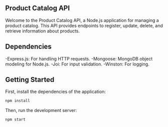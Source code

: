 ## Product Catalog API

Welcome to the Product Catalog API, a Node.js application for managing a product catalog. This API provides endpoints to register, update, delete, and retrieve information about products.

## Dependencies
-Express.js: For handling HTTP requests.
-Mongoose: MongoDB object modeling for Node.js.
-Joi: For input validation.
-Winston: For logging.

## Getting Started

First, install the dependencies of the application:

```bash
npm install
```

Then, run the development server:

```bash
npm start
```